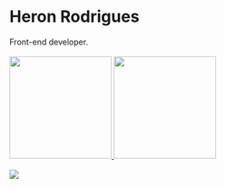 # Heron Rodrigues

<section>
Front-end developer.
<br>
<br>
  
 <div>
  <a href="https://github.com/heronsousa">
  <img height="180em" src="https://github-readme-stats.vercel.app/api?username=heronsousa&show_icons=true&theme=dracula&include_all_commits=true&count_private=true"/>
  <img height="180em" src="https://github-readme-stats.vercel.app/api/top-langs/?username=heronsousa&layout=compact&exclude_repo=codenation,Game-CSJ,Brazil-shapefile,CGU,Analise-OSS,PPC,TEP&theme=dracula"/>
</div>
<br>
<a href="https://www.linkedin.com/in/heronsousa/" target="_blank"><img src="https://img.shields.io/badge/LinkedIn-0077B5?style=for-the-badge&logo=linkedin&logoColor=white"></a>
</section>
